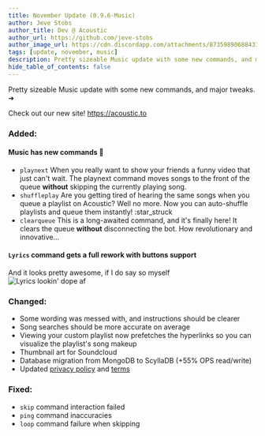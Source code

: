 ```yaml
---
title: November Update (0.9.6-Music)
author: Jeve Stobs
author_title: Dev @ Acoustic
author_url: https://github.com/jeve-stobs
author_image_url: https://cdn.discordapp.com/attachments/873598906884313108/878036976920592394/ping-issues.webp?size=4096
tags: [update, november, music]
description: Pretty sizeable Music update with some new commands, and major tweaks
hide_table_of_contents: false
---
```


Pretty sizeable Music update with some new commands, and major tweaks. ➜

Check out our new site! https://acoustic.to
<!--truncate-->

### Added:
#### Music has new commands :partying_face:
- `playnext` When you really want to show your friends a funny video that just can't wait. The playnext command moves songs to the front of the queue **without** skipping the currently playing song.
- `shuffleplay` Are you getting tired of hearing the same songs when you queue a playlist on Acoustic? Well no more. Now you can auto-shuffle playlists and queue them instantly! :star_struck
- `clearqueue` This is a long-awaited command, and it's finally here! It clears the queue **without** disconnecting the bot. How revolutionary and innovative...
#### `Lyrics` command gets a full rework with buttons support
And it looks pretty awesome, if I do say so myself <br />
![Lyrics lookin' dope af](https://cdn.jevestobs.dev/image_50.png)
### Changed:
- Some wording was messed with, and instructions should be clearer
- Song searches should be more accurate on average
- Viewing your custom playlist now prefetches the hyperlinks so you can visualize the playlist's song makeup
- Thumbnail art for Soundcloud 
- Database migration from MongoDB to ScyllaDB (+55% OPS read/write)
- Updated [privacy policy](https://acoustic.to/privacy) and [terms](https://acoustic.to/terms)

### Fixed:
- `skip` command interaction failed
- `ping` command inaccuracies
- `loop` command failure when skipping
